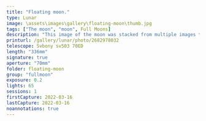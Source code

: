```yaml
---
title: "Floating moon."
type: Lunar
image: \assets\images\gallery\floating-moon\thumb.jpg
tags: ["The moon", "moon", Full Moons]
description: "This image of the moon was stacked from multiple images taken while it was behind clouds. The detail of the moon popped out to make it appear to float above the clouds."
printurl: /gallery/lunar/photo/2682978032
telescope: Svbony sv503 70ED
length: "336mm"
signature: true
aperture: "70mm"
folder: floating-moon
group: "fullmoon"
exposure: 0.2
lights: 65
sessions: 1
firstCapture: 2022-03-16
lastCapture: 2022-03-16
noannotations: true
---
```

